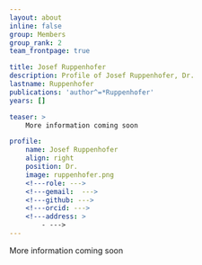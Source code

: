 ```yaml
---
layout: about
inline: false
group: Members
group_rank: 2
team_frontpage: true

title: Josef Ruppenhofer
description: Profile of Josef Ruppenhofer, Dr.
lastname: Ruppenhofer
publications: 'author^=*Ruppenhofer'
years: []

teaser: >
    More information coming soon

profile:
    name: Josef Ruppenhofer
    align: right
    position: Dr.
    image: ruppenhofer.png
    <!---role: --->
    <!---gemail:  --->
    <!---github: --->
    <!---orcid: --->
    <!---address: >
    	- --->
---
```


More information coming soon